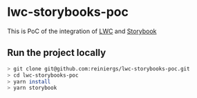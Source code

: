 # lwc-storybooks-poc
This is PoC of the integration of [LWC](https://lwc.dev/) and [Storybook](https://storybook.js.org/)

## Run the project locally

```sh
> git clone git@github.com:reiniergs/lwc-storybooks-poc.git
> cd lwc-storybooks-poc
> yarn install
> yarn storybook
```
